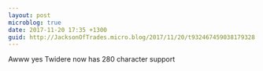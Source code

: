 ```yaml
---
layout: post
microblog: true
date: 2017-11-20 17:35 +1300
guid: http://JacksonOfTrades.micro.blog/2017/11/20/t932467459038179328.html
---
```

Awww yes Twidere now has 280 character support
